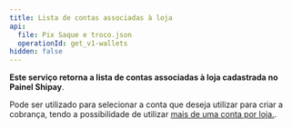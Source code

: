 ```yaml
---
title: Lista de contas associadas à loja
api:
  file: Pix Saque e troco.json
  operationId: get_v1-wallets
hidden: false
---
```

**Este serviço retorna a lista de contas associadas à loja cadastrada no Painel Shipay**.

Pode ser utilizado para selecionar a conta que deseja utilizar para criar a cobrança, tendo a possibilidade de utilizar [mais de uma conta por loja.](https://docs.shipay.com.br/faq/#mais_de_um_pix_por_loja).